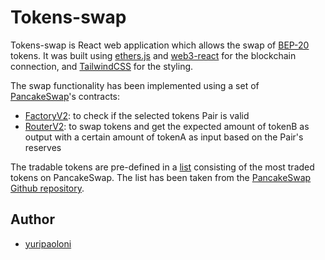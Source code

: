 # Tokens-swap

Tokens-swap is React web application which allows the swap of [BEP-20](https://github.com/bnb-chain/BEPs/blob/master/BEP20.md) tokens. It was built using [ethers.js](https://docs.ethers.io/v5/getting-started/) and [web3-react](https://github.com/NoahZinsmeister/web3-react) for the blockchain connection, and [TailwindCSS](https://tailwindcss.com/) for the styling.

The swap functionality has been implemented using a set of [PancakeSwap](https://pancakeswap.finance/)'s contracts:

- [FactoryV2](https://docs.pancakeswap.finance/code/smart-contracts/pancakeswap-exchange/factory-v2): to check if the selected tokens Pair is valid
- [RouterV2](https://docs.pancakeswap.finance/code/smart-contracts/pancakeswap-exchange/router-v2): to swap tokens and get the expected amount of tokenB as output with a certain amount of tokenA as input based on the Pair's reserves

The tradable tokens are pre-defined in a [list](/src/config/constants/pancakeSwapTokensList.json) consisting of the most traded tokens on PancakeSwap. The list has been taken from the [PancakeSwap Github repository](https://github.com/pancakeswap/pancake-frontend/tree/develop/src/config/constants/tokenLists).

## Author

- [yuripaoloni](https://github.com/yuripaoloni)
